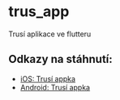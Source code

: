 # trus_app

Trusí aplikace ve flutteru

## Odkazy na stáhnutí:



- [iOS: Trusí appka](https://apps.apple.com/ng/app/trus%C3%AD-appka/id64674665)
- [Android: Trusí appka](https://play.google.com/store/apps/details?id=com.jumbo.trus_app)

